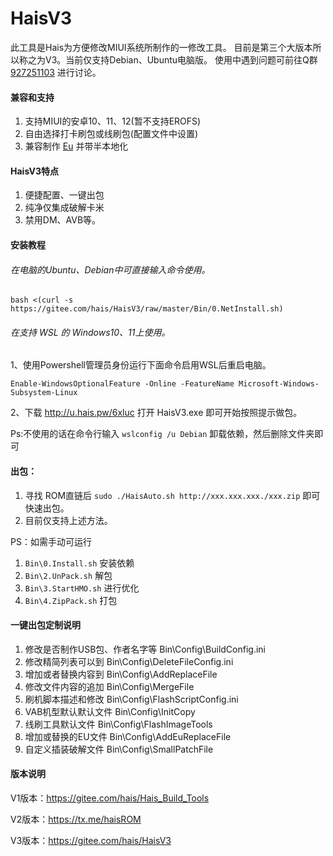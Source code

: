 
# HaisV3

此工具是Hais为方便修改MIUI系统所制作的一修改工具。
目前是第三个大版本所以称之为V3。当前仅支持Debian、Ubuntu电脑版。
使用中遇到问题可前往Q群 [927251103](https://jq.qq.com/?_wv=1027&k=7SaV9nzM) 进行讨论。

#### 兼容和支持

1.  支持MIUI的安卓10、11、12(暂不支持EROFS)
2.  自由选择打卡刷包或线刷包(配置文件中设置)
3.  兼容制作 [Eu](https://sourceforge.net/projects/xiaomi-eu-multilang-miui-roms/files/xiaomi.eu/MIUI-WEEKLY-RELEASES/) 并带半本地化

#### HaisV3特点

1.  便捷配置、一键出包
2.  纯净仅集成破解卡米
3.  禁用DM、AVB等。


#### 安装教程


###### 在电脑的Ubuntu、Debian中可直接输入命令使用。

`bash <(curl -s https://gitee.com/hais/HaisV3/raw/master/Bin/0.NetInstall.sh)`

###### 在支持 WSL 的 Windows10、11上使用。
1、使用Powershell管理员身份运行下面命令启用WSL后重启电脑。

`Enable-WindowsOptionalFeature -Online -FeatureName Microsoft-Windows-Subsystem-Linux`

2、下载 http://u.hais.pw/6xluc 打开 HaisV3.exe 即可开始按照提示做包。

Ps:不使用的话在命令行输入 `wslconfig /u Debian` 卸载依赖，然后删除文件夹即可


#### 出包：

1.  寻找 ROM直链后 `sudo ./HaisAuto.sh http://xxx.xxx.xxx./xxx.zip` 即可快速出包。
2.  目前仅支持上述方法。

PS：如需手动可运行
1.  `Bin\0.Install.sh` 安装依赖
2.  `Bin\2.UnPack.sh` 解包
3.  `Bin\3.StartHMO.sh` 进行优化
4.  `Bin\4.ZipPack.sh` 打包
	

#### 一键出包定制说明

1.  修改是否制作USB包、作者名字等  	Bin\Config\BuildConfig.ini
2.  修改精简列表可以到 				Bin\Config\DeleteFileConfig.ini
3.  增加或者替换内容到 				Bin\Config\AddReplaceFile
4.  修改文件内容的追加				Bin\Config\MergeFile
5.  刷机脚本描述和修改				Bin\Config\FlashScriptConfig.ini
6.  VAB机型默认默认文件				Bin\Config\InitCopy
7.  线刷工具默认文件				Bin\Config\FlashImageTools
8.  增加或替换的EU文件				Bin\Config\AddEuReplaceFile
9.  自定义插装破解文件				Bin\Config\SmallPatchFile

#### 版本说明

V1版本：https://gitee.com/hais/Hais_Build_Tools

V2版本：https://tx.me/haisROM

V3版本：https://gitee.com/hais/HaisV3


